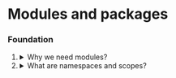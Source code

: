 # Modules and packages
### Foundation
1.  <details>
    <summary>Why we need modules?</summary>

    * Instead of putting codes into single file, we can put related code into separate files called modules. This helps the organisation of a large code base. 

    * Serveral modules are organised into a package.
    
    * The organisation into modules and packages help in many ways:
      
      * **Simplicity** Modules focus on single problem. 
      * **Maintainability** It is easier to maintain smaller files. 
      * **Reusability** Code could be reused by different applications. 
      * **Scoping** Modules have their own namespaces.   
    </details>

2.  <details>
    <summary>What are namespaces and scopes?</summary>

    * Namespace is a collection of currently defined symbolic names along with information about the object each name references.
    
      * There are 4 types of namespaces: Built-In, Global, Enclosing, and Local.
      
      * An analogy is the country code of telephone numbers. To dial a telephone number accross countries, we need to prefix a national telephone number with its country code. That national number is supposed to be recognised for any caller within the same country (or within the same namespace)  
    
    * Scopes: The scope of a name is a region of a program in which that name has a meaning. The meaning is determined by the intepreter at runtime depending on:
    
      * Where the name definition occurs
      * Where in the code the name is referred.  
    </details>
